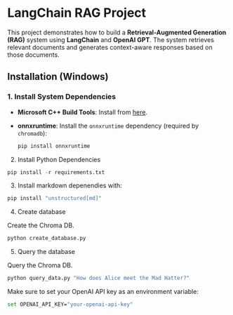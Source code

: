 # LangChain RAG Project

This project demonstrates how to build a **Retrieval-Augmented Generation (RAG)** system using **LangChain** and **OpenAI GPT**. The system retrieves relevant documents and generates context-aware responses based on those documents.

## Installation (Windows)

### 1. Install System Dependencies

- **Microsoft C++ Build Tools**: Install from [here](https://github.com/bycloudai/InstallVSBuildToolsWindows?tab=readme-ov-file).
- **onnxruntime**: Install the `onnxruntime` dependency (required by `chromadb`):

  ```bash
  pip install onnxruntime


2. Install Python Dependencies

```python
pip install -r requirements.txt
```

3. Install markdown depenendies with: 

```python
pip install "unstructured[md]"
```

4. Create database

Create the Chroma DB.

```python
python create_database.py
```

5. Query the database

Query the Chroma DB.

```python
python query_data.py "How does Alice meet the Mad Hatter?"
```

Make sure to set your OpenAI API key as an environment variable:

```bash
set OPENAI_API_KEY="your-openai-api-key"
```
